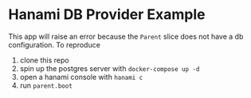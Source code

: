 # Hanami DB Provider Example

This app will raise an error because the `Parent` slice does not have a db configuration. To reproduce 

1. clone this repo
2. spin up the postgres server with `docker-compose up -d`
3. open a hanami console with `hanami c`
4. run `parent.boot`

